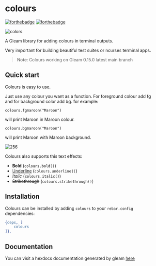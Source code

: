 # colours
[![forthebadge](https://forthebadge.com/images/badges/built-with-love.svg)](https://hex.pm/packages/colours) [![forthebadge](https://forthebadge.com/images/badges/check-it-out.svg)](https://hex.pm/packages/colours)

![colors](https://user-images.githubusercontent.com/22755228/114203916-48f7aa00-9961-11eb-82b1-fd5b540f28ff.jpeg)

A Gleam library for adding colours in terminal outputs.

Very important for building beautiful test suites or ncurses terminal apps.

> Note: Colours working on Gleam 0.15.0 latest main branch 

## Quick start

Colours is easy to use. 

Just use any colour you want as a function. For foreground colour add fg and for background color add bg.
for example:

    colours.fgmaroon("Maroon")
 
 will print Maroon in Maroon colour.

    colours.bgmaroon("Maroon")
 
 will print Maroon with Maroon background.

![256](https://user-images.githubusercontent.com/22755228/66672471-04555a80-ec67-11e9-8c20-aa5d159bc320.png)

Colours also supports this text effects:

 - **Bold** (`colours.bold()`) 
 - <ins>Underline</ins> (`colours.underline()`)
 - *Italic* (`colours.italic()`)
 - ~~Strikethrough~~ (`colours.strikethrough()`)
 

## Installation

Colours can be installed by adding `colours` to your `rebar.config` dependencies:

```erlang
{deps, [
    colours
]}.
```

## Documentation 

You can visit a hexdocs documentation generated by gleam [here](https://hexdocs.pm/colours/) 
